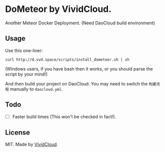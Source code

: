 DoMeteor by VividCloud.
========

Another Meteor Docker Deployment. (Need DaoCloud build environment)

## Usage

Use this one-liner:

    curl http://d.vvd.space/scripts/install_dometeor.sh | sh
  
(Windows users, if you have bash then it works, or you should parse the script by your mind!)

And then build your project on DaoCloud. You may need to switch the `构建流程` manually to `daocloud.yml`.

## Todo

* [ ] Faster build times (This won't be checked in fact!).

## License

MIT. Made by [VividCloud](http://vvd.space).
